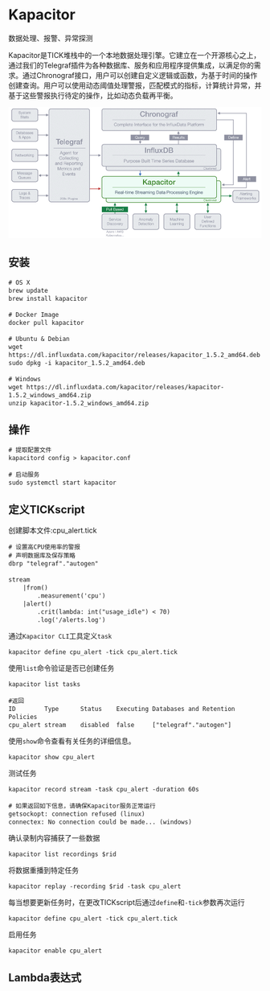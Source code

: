 # Kapacitor

数据处理、报警、异常探测

Kapacitor是TICK堆栈中的一个本地数据处理引擎。它建立在一个开源核心之上，通过我们的Telegraf插件为各种数据库、服务和应用程序提供集成，以满足你的需求。通过Chronograf接口，用户可以创建自定义逻辑或函数，为基于时间的操作创建查询。用户可以使用动态阈值处理警报，匹配模式的指标，计算统计异常，并基于这些警报执行待定的操作，比如动态负载再平衡。

![img](img/Tick-Stack-Kapacitor-2.webp)

## 安装

```shell
# OS X
brew update
brew install kapacitor

# Docker Image
docker pull kapacitor

# Ubuntu & Debian
wget https://dl.influxdata.com/kapacitor/releases/kapacitor_1.5.2_amd64.deb
sudo dpkg -i kapacitor_1.5.2_amd64.deb

# Windows 
wget https://dl.influxdata.com/kapacitor/releases/kapacitor-1.5.2_windows_amd64.zip
unzip kapacitor-1.5.2_windows_amd64.zip
```

## 操作

```shell
# 提取配置文件
kapacitord config > kapacitor.conf

# 启动服务
sudo systemctl start kapacitor
```

## 定义TICKscript

创建脚本文件:cpu_alert.tick

```TICKscript
# 设置高CPU使用率的警报
# 声明数据库及保存策略
dbrp "telegraf"."autogen"

stream
	|from()
		.measurement('cpu')
	|alert()
		.crit(lambda: int("usage_idle") < 70)
		.log('/alerts.log')
```



通过`Kapacitor CLI`工具定义`task`

```shell
kapacitor define cpu_alert -tick cpu_alert.tick
```

使用`list`命令验证是否已创建任务

```shell
kapacitor list tasks

#返回
ID        Type      Status    Executing Databases and Retention Policies
cpu_alert stream    disabled  false     ["telegraf"."autogen"]
```

使用`show`命令查看有关任务的详细信息。

```shell
kapacitor show cpu_alert
```

测试任务

```shell
kapacitor record stream -task cpu_alert -duration 60s

# 如果返回如下信息，请确保Kapacitor服务正常运行
getsockopt: connection refused (linux)
connectex: No connection could be made... (windows)
```

确认录制内容捕获了一些数据

```
kapacitor list recordings $rid
```

将数据重播到特定任务

```
kapacitor replay -recording $rid -task cpu_alert
```

每当想要更新任务时，在更改TICKscript后通过`define`和`-tick`参数再次运行

```
kapacitor define cpu_alert -tick cpu_alert.tick
```

启用任务

```
kapacitor enable cpu_alert
```



## Lambda表达式

